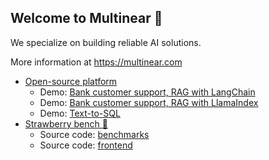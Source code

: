 ## Welcome to Multinear 👋

We specialize on building reliable AI solutions.

More information at https://multinear.com

- [Open-source platform](https://github.com/multinear/multinear)
  - Demo: [Bank customer support, RAG with LangChain](https://github.com/multinear-demo/demo-bank-support-lc-py)
  - Demo: [Bank customer support, RAG with LlamaIndex](https://github.com/multinear-demo/demo-bank-support-li-py)
  - Demo: [Text-to-SQL](https://github.com/multinear-demo/demo-windforest-vanilla-py)
- [Strawberry bench 🍓](https://multinear.github.io/strawberry-bench/)
  - Source code: [benchmarks](https://github.com/multinear/strawberry-bench-testbed)
  - Source code: [frontend](https://github.com/multinear/strawberry-bench)

<!--

**Here are some ideas to get you started:**

🙋‍♀️ A short introduction - what is your organization all about?
🌈 Contribution guidelines - how can the community get involved?
👩‍💻 Useful resources - where can the community find your docs? Is there anything else the community should know?
🍿 Fun facts - what does your team eat for breakfast?
🧙 Remember, you can do mighty things with the power of [Markdown](https://docs.github.com/github/writing-on-github/getting-started-with-writing-and-formatting-on-github/basic-writing-and-formatting-syntax)
-->

